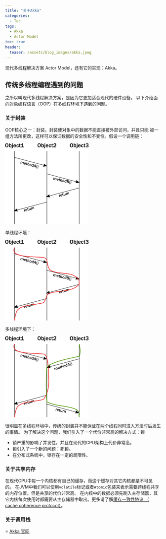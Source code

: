```yaml
---
title: "关于Akka"
categories:
  - Tec
tags:
  - Akka
  - Actor Model
toc: true
header:
  teaser: /assets/blog_images/akka.jpeg
---
```

现代多线程解决方案 Actor Model，还有它的实现：Akka。

## 传统多线程编程遇到的问题
之所以叫现代多线程解决方案，是因为它更加适合现代的硬件设备。
以下介绍面向对象编程语言（OOP）在多线程环境下遇到的问题。
### 关于封装
OOP核心之一：封装。封装使对象中的数据不能直接被外部访问，并且只能
被一组方法所更改，这样可以保证数据的安全性和不变性。假设一个调用链：

![seq_chart](/assets/blog_images/seq_chart.png)

单线程环境：

![seq_chart_thread](/assets/blog_images/seq_chart_thread.png)

多线程环境下：

![seq_chart_multi_thread](/assets/blog_images/seq_chart_multi_thread.png)

很明显在多线程环境中，传统的封装并不能保证在两个线程同时进入方法时后发生的事情。
为了解决这个问题，我们引入了一个代价非常高的解决方式：锁
* 锁严重的影响了并发性，并且在现代的CPU架构上代价非常高。
* 锁引入了一个新的问题：死锁。
* 在分布式系统中，锁存在一定的局限性。

### 关于共享内存
在现代CPU中每一个内核都有自己的缓存，而这个缓存对其它内核都是不可见的。
在JVM中我们可以使用`volatile`标记或者`Atomic`包装来表示需要跨线程共享的内存位置。但是共享的代价非常高。
在内核中的数据必须先刷入主存储器，其它内核每次使用时都需要从主存储器中取出。更多请了解[缓存一致性协议
（ cache coherence protocol）](https://en.wikipedia.org/wiki/Cache_coherence)。

### 关于调用栈

⭐️ [Akka 官网](https://doc.akka.io/docs/akka/current/guide/introduction.html)
